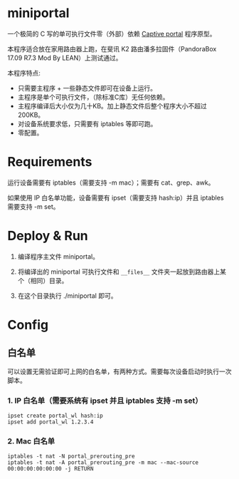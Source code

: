 
# miniportal

一个极简的 C 写的单可执行文件零（外部）依赖 [Captive portal](https://en.wikipedia.org/wiki/Captive_portal) 程序原型。

本程序适合放在家用路由器上跑，在斐讯 K2 路由潘多拉固件（PandoraBox 17.09 R7.3 Mod By LEAN）上测试通过。

本程序特点:

* 只需要主程序 + 一些静态文件即可在设备上运行。
* 主程序是单个可执行文件，（除标准C库）无任何依赖。
* 主程序编译后大小仅为几十KB。加上静态文件后整个程序大小不超过 200KB。
* 对设备系统要求低，只需要有 iptables 等即可跑。
* 零配置。

# Requirements

运行设备需要有 iptables（需要支持 -m mac）；需要有 cat、grep、awk。

如果使用 IP 白名单功能，设备需要有 ipset（需要支持 hash:ip）并且 iptables 需要支持 -m set。

# Deploy & Run

1. 编译程序主文件 miniportal。

2. 将编译出的 miniportal 可执行文件和 ````__files__```` 文件夹一起放到路由器上某个（相同）目录。

3. 在这个目录执行 ./miniportal 即可。

# Config

## 白名单

可以设置无需验证即可上网的白名单，有两种方式。需要每次设备启动时执行一次脚本。

### 1. IP 白名单（需要系统有 ipset 并且 iptables 支持 -m set）

```
ipset create portal_wl hash:ip
ipset add portal_wl 1.2.3.4
```

### 2. Mac 白名单

```
iptables -t nat -N portal_prerouting_pre
iptables -t nat -A portal_prerouting_pre -m mac --mac-source 00:00:00:00:00:00 -j RETURN
```


